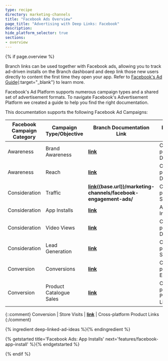 ```yaml
---
type: recipe
directory: marketing-channels
title: "Facebook Ads Overview"
page_title: "Advertising with Deep Links: Facebook"
description:
hide_platform_selector: true
sections:
- overview
---
```


{% if page.overview %}

Branch links can be used together with Facebook ads, allowing you to track ad-driven installs on the Branch dashboard and deep link those new users directly to content the first time they open your app. Refer to [Facebook's Ad Guide](https://www.facebook.com/business/ads-guide){:target="_blank"} to learn more.

Facebook's Ad Platform supports numerous campaign types and a shared set of advertisement formats. To navigate Facebook's Advertisement Platform we created a guide to help you find the right documentation.

This documentation supports the following Facebook Ad Campaigns:

Facebook Campaign Category | Campaign Type/Objective | Branch Documentation Link | Branch Ad Format
--- | --- | --- | ---
Awareness | Brand Awareness | **[link]({{base.url}}/marketing-channels/facebook-platform-ads/)** | Cross-platform Display
Awareness | Reach | **[link]({{base.url}}/marketing-channels/facebook-platform-ads/)** | Cross-platform Display
Consideration | Traffic | **[link](){{base.url}}/marketing-channels/facebook-engagement-ads/** | Cross-platform Search
Consideration | App Installs | **[link]({{base.url}}/marketing-channels/facebook-app-install/)** | App Only: Installs
Consideration | Video Views | **[link]({{base.url}}/marketing-channels/facebook-platform-ads/)** | Cross-platform Display
Consideration | Lead Generation | **[link]({{base.url}}/marketing-channels/facebook-platform-ads/)** | Cross-platform Search
Conversion | Conversions | **[link]({{base.url}}/marketing-channels/facebook-engagement-ads/)** | Cross-platform Engagement
Conversion | Product Catalogue Sales | **[link]({{base.url}}/marketing-channels/facebook-dynamic-ads/)** | Cross-platform Product Links

{::comment}
Conversion | Store Visits | **[link]()** | Cross-platform Product Links
{:/comment}

{% ingredient deep-linked-ad-ideas %}{% endingredient %}

{% getstarted title='Facebook Ads: App Installs' next='features/facebook-app-install' %}{% endgetstarted %}

{% endif %}
